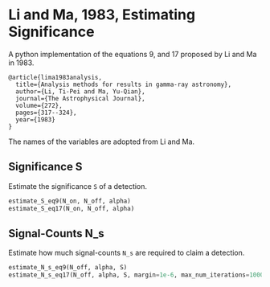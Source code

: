 Li and Ma, 1983, Estimating Significance
========================================

A python implementation of the equations 9, and 17 proposed by Li and Ma in 1983.
```
@article{lima1983analysis,
  title={Analysis methods for results in gamma-ray astronomy},
  author={Li, Ti-Pei and Ma, Yu-Qian},
  journal={The Astrophysical Journal},
  volume={272},
  pages={317--324},
  year={1983}
}
```
The names of the variables are adopted from Li and Ma.

Significance S
--------------
Estimate the significance ```S``` of a detection.

```python
estimate_S_eq9(N_on, N_off, alpha)
estimate_S_eq17(N_on, N_off, alpha)
```

Signal-Counts N_s
-----------------
Estimate how much signal-counts ```N_s``` are required to claim a detection.

```python
estimate_N_s_eq9(N_off, alpha, S)
estimate_N_s_eq17(N_off, alpha, S, margin=1e-6, max_num_iterations=1000, N_s_start=None)
```
